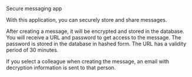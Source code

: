 Secure messaging app

With this application, you can securely store and share messages.

After creating a message, it will be encrypted and stored in the database. You will receive a URL and password to get access to the message. The password is stored in the database in hashed form. The URL has a validity period of 30 minutes.

If you select a colleague when creating the message, an email with decryption information is sent to that person.
